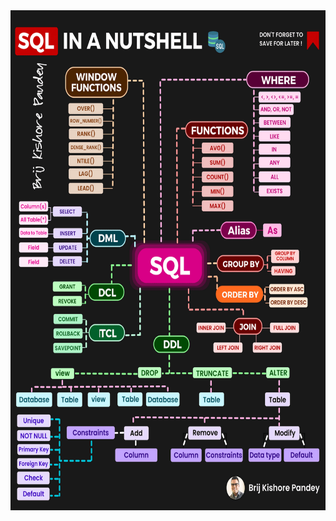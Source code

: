 <div align="center">
  <img height="800" src="https://github.com/krmsmsk/Resimler/blob/main/SQL/1694137304212.gif?raw=true)https://github.com/krmsmsk/Resimler/blob/main/SQL/1694137304212.gif?raw=true"  />
</div>

###
